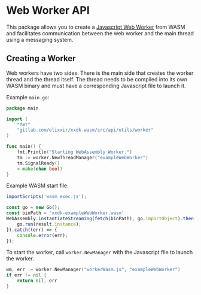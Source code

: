 # Web Worker API

This package allows you to create
a [Javascript Web Worker](https://developer.mozilla.org/en-US/docs/Web/API/Web_Workers_API)
from WASM and facilitates communication between the web worker and the main
thread using a messaging system.

## Creating a Worker

Web workers have two sides. There is the main side that creates the worker
thread and the thread itself. The thread needs to be compiled into its own WASM
binary and must have a corresponding Javascript file to launch it.

Example `main.go`:

```go
package main

import (
	"fmt"
	"gitlab.com/elixxir/xxdk-wasm/src/api/utils/worker"
)

func main() {
	fmt.Println("Starting WebAssembly Worker.")
	tm := worker.NewThreadManager("exampleWebWorker")
	tm.SignalReady()
	<-make(chan bool)
}
```

Example WASM start file:

```javascript
importScripts('wasm_exec.js');

const go = new Go();
const binPath = 'xxdk-exampleWebWorker.wasm'
WebAssembly.instantiateStreaming(fetch(binPath), go.importObject).then((result) => {
    go.run(result.instance);
}).catch((err) => {
    console.error(err);
});
```

To start the worker, call `worker.NewManager` with the Javascript file to launch
the worker.

```go
wm, err := worker.NewManager("workerWasm.js", "exampleWebWorker")
if err != nil {
	return nil, err
}
```